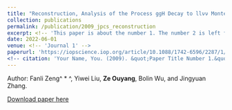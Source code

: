 ```yaml
---
title: "Reconstruction, Analysis of the Process ggH Decay to llνν Monte Carlo with MH=125 GeV and Introduction of the Physical Background"
collection: publications
permalink: /publication/2009_jpcs_reconstruction
excerpt: <!-- 'This paper is about the number 1. The number 2 is left for future work.' -->
date: 2022-06-01
venue: <!-- 'Journal 1' -->
paperurl: 'https://iopscience.iop.org/article/10.1088/1742-6596/2287/1/012030/meta'
<!-- citation: 'Your Name, You. (2009). &quot;Paper Title Number 1.&quot; <i>Journal 1</i>. 1(1).' -->
---
```

<!-- This paper is about the number 1. The number 2 is left for future work. -->

Author: Fanli Zeng^ * ^, Yiwei Liu, **Ze Ouyang**, Bolin Wu, and Jingyuan Zhang.

[Download paper here](http://ze-ouyang.github.io/files/2009_jpcs_reconstruction.pdf)

<!-- Recommended citation: Your Name, You. (2009). "Paper Title Number 1." <i>Journal 1</i>. 1(1). -->
